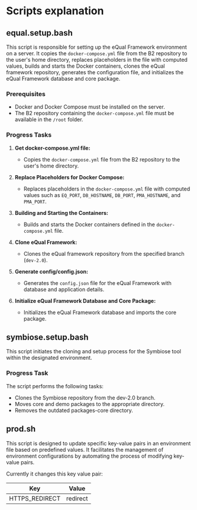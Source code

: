 # Scripts explanation

## equal.setup.bash

This script is responsible for setting up the eQual Framework environment on a server. It copies the `docker-compose.yml` file from the B2 repository to the user's home directory, replaces placeholders in the file with computed values, builds and starts the Docker containers, clones the eQual framework repository, generates the configuration file, and initializes the eQual Framework database and core package.

### Prerequisites

- Docker and Docker Compose must be installed on the server.
- The B2 repository containing the `docker-compose.yml` file must be available in the `/root` folder.

### Progress Tasks

1. **Get docker-compose.yml file:**
   - Copies the `docker-compose.yml` file from the B2 repository to the user's home directory.

2. **Replace Placeholders for Docker Compose:**
   - Replaces placeholders in the `docker-compose.yml` file with computed values such as `EQ_PORT`, `DB_HOSTNAME`, `DB_PORT`, `PMA_HOSTNAME`, and `PMA_PORT`.

3. **Building and Starting the Containers:**
   - Builds and starts the Docker containers defined in the `docker-compose.yml` file.

4. **Clone eQual Framework:**
   - Clones the eQual framework repository from the specified branch (`dev-2.0`).

5. **Generate config/config.json:**
   - Generates the `config.json` file for the eQual Framework with database and application details.

6. **Initialize eQual Framework Database and Core Package:**
   - Initializes the eQual Framework database and imports the core package.

## symbiose.setup.bash

This script initiates the cloning and setup process for the Symbiose tool within the designated environment.

### Progress Task

The script performs the following tasks:

- Clones the Symbiose repository from the dev-2.0 branch.
- Moves core and demo packages to the appropriate directory.
- Removes the outdated packages-core directory.


## prod.sh

This script is designed to update specific key-value pairs in an environment file based on predefined values. It facilitates the management of environment configurations by automating the process of modifying key-value pairs.

Currently it changes this key value pair:

| Key            | Value    |
|----------------|----------|
| HTTPS_REDIRECT | redirect |
